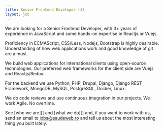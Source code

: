 ```yaml
---
title: Senior Frontend Developer (1)
layout: job
---
```


We are looking for a Senior Frontend Developer, with 3+ years of experience in JavaScript and some hands-on expertise in Reactjs or Vuejs.

Proficiency in ECMAScript, CSS/Less, Nodejs, Bootstrap is highly desirable.
Understanding of how web applications work and good knowledge of git are a must.

We build web applications for international clients using open-source technologies.
Our preferred web frameworks for the client side are Vuejs and Reactjs/Redux.

For the backend we use Python, PHP, Drupal, Django, Django REST Framework, MongoDB, MySQL, PostgreSQL, Docker, Linux.

We do code reviews and use continuous integration in our projects. We work Agile. No overtime.

See [who we are][] and [what we do][] and, if you want to work with us, send an email to jobs@eaudeweb.ro and tell us about the most 
interesting thing you built lately.

[who_we_are]: http://www.eaudeweb.ro/#work-with-us
[what_we_do]: http://www.eaudeweb.ro/#we-work-for
